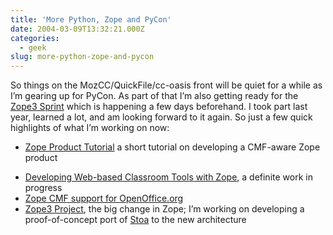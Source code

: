 ```yaml
---
title: 'More Python, Zope and PyCon'
date: 2004-03-09T13:32:21.000Z
categories:
  - geek
slug: more-python-zope-and-pycon
---
```

So things on the MozCC/QuickFile/cc-oasis front will be quiet for a while as I’m gearing up for PyCon. As part of that I’m also getting ready for the [Zope3 Sprint][1]  which is happening a few days beforehand. I took part last year, learned a lot, and am looking forward to it again. So just a few quick highlights of what I’m working on now:

* [Zope Product Tutorial][2]  a short tutorial on developing a CMF-aware Zope product

<ul class="simple">
  <li>
    <a class="reference external" href="http://tech.canterburyschool.org/tech/PyCon_2004">Developing Web-based Classroom Tools with Zope</a>, a definite work in progress
  </li>
  <li>
    <a class="reference external" href="http://tech.canterburyschool.org/tech/CMFOOo">Zope CMF support for OpenOffice.org</a>
  </li>
  <li>
    <a class="reference external" href="http://dev.zope.org/Wikis/DevSite/Projects/ComponentArchitecture/FrontPage">Zope3 Project</a>, the big change in Zope; I’m working on developing a proof-of-concept port of <a class="reference external" href="http://tech.canterburyschool.org/tech/STOA">Stoa</a> to the new architecture
  </li>
</ul>



 [1]: http://www.python.org/cgi-bin/moinmoin/Zope3Sprint
 [2]: http://tech.canterburyschool.org/tech/ZopeProductTutorial
